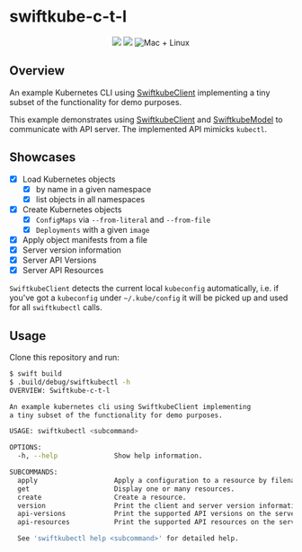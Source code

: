 # swiftkube-c-t-l

<p style="text-align: center;">
	<img src="https://img.shields.io/badge/Swift-5.5-orange.svg" />
	<img src="https://img.shields.io/badge/SwiftkubeClient-0.13.0-blue.svg" />
	<img src="https://img.shields.io/badge/platforms-mac+linux-brightgreen.svg?style=flat" alt="Mac + Linux" />
</p>

## Overview

An example  Kubernetes CLI using [SwiftkubeClient](https://github.com/swiftkube/client) implementing a tiny subset of 
the functionality for demo purposes.

This example demonstrates using [SwiftkubeClient](https://github.com/swiftkube/client) and 
[SwiftkubeModel](https://github.com/swiftkube/model) to communicate with API server. The implemented API mimicks `kubectl`.

## Showcases

- [x] Load Kubernetes objects
  - [x] by name in a given namespace
  - [x] list objects in all namespaces
- [x] Create Kubernetes objects
  - [x] `ConfigMaps` via `--from-literal` and `--from-file`
  - [x] `Deployments` with a given `image`
- [x] Apply object manifests from a file
- [x] Server version information
- [x] Server API Versions
- [x] Server API Resources

`SwiftkubeClient`  detects the current local `kubeconfig` automatically, i.e. if you've got a `kubeconfig` under
`~/.kube/config` it will be picked up and used for all `swiftkubectl` calls.

## Usage

Clone this repository and run:

```bash
$ swift build
$ .build/debug/swiftkubectl -h
OVERVIEW: Swiftkube-c-t-l

An example kubernetes cli using SwiftkubeClient implementing
a tiny subset of the functionality for demo purposes.

USAGE: swiftkubectl <subcommand>

OPTIONS:
  -h, --help              Show help information.

SUBCOMMANDS:
  apply                   Apply a configuration to a resource by filename.
  get                     Display one or many resources.
  create                  Create a resource.
  version                 Print the client and server version information for the current context.
  api-versions            Print the supported API versions on the server, in the form of 'group/version'.
  api-resources           Print the supported API resources on the server.

  See 'swiftkubectl help <subcommand>' for detailed help.
```
